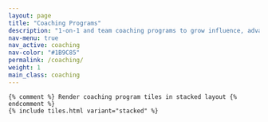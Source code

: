 ```yaml
---
layout: page
title: "Coaching Programs"
description: "1-on-1 and team coaching programs to grow influence, advance careers, and align teams."
nav-menu: true
nav_active: coaching
nav-color: "#1B9C85"
permalink: /coaching/
weight: 1
main_class: coaching
---
```



<div class="inner">

  <section id="one">

    {% comment %} Render coaching program tiles in stacked layout {% endcomment %}
    {% include tiles.html variant="stacked" %}
  </section>
  </div>

